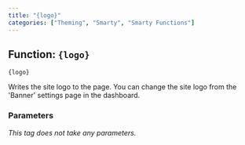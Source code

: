```yaml
---
title: "{logo}"
categories: ["Theming", "Smarty", "Smarty Functions"]
---
```


## Function: `{logo}`

```
{logo}
```

Writes the site logo to the page. You can change the site logo from the 'Banner' settings page in the dashboard.

### Parameters

_This tag does not take any parameters._
